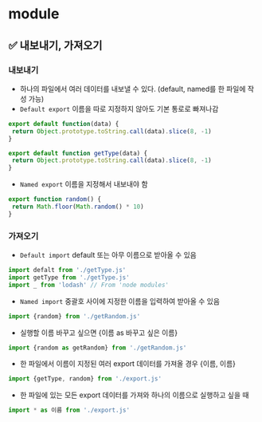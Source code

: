 # module

## ✅ 내보내기, 가져오기

### 내보내기

* 하나의 파일에서 여러 데이터를 내보낼 수 있다. (default, named를 한 파일에 작성 가능)
* `Default export` 이름을 따로 지정하지 않아도 기본 통로로 빠져나감

```js
export default function(data) {
 return Object.prototype.toString.call(data).slice(8, -1)
}
```

```js
export default function getType(data) {
 return Object.prototype.toString.call(data).slice(8, -1)
}
```

* `Named export` 이름을 지정해서 내보내야 함

```js
export function random() {
 return Math.floor(Math.random() * 10)
}
```

### 가져오기

* `Default import` default 또는 아무 이름으로 받아올 수 있음

```js
import defalt from './getType.js'
import getType from './getType.js'
import _ from 'lodash' // From 'node modules'
```

* `Named import` 중괄호 사이에 지정한 이름을 입력하여 받아올 수 있음

```js
import {random} from './getRandom.js'
```

* 실행할 이름 바꾸고 싶으면 {이름 as 바꾸고 싶은 이름}

```js
import {random as getRandom} from './getRandom.js'
```

* 한 파일에서 이름이 지정된 여러 export 데이터를 가져올 경우 {이름, 이름}

```js
import {getType, random} from './export.js'
```

* 한 파일에 있는 모든 export 데이터를 가져와 하나의 이름으로 실행하고 싶을 때

```js
import * as 이름 from './export.js'
```
